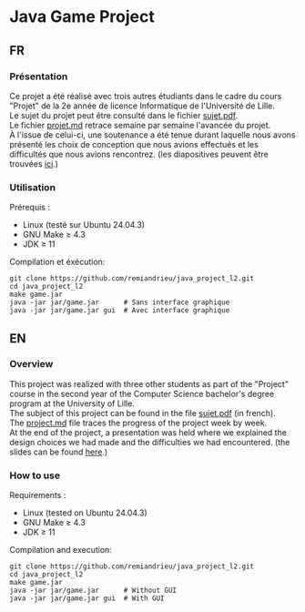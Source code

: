 # Java Game Project 

## FR

### Présentation

Ce projet a été réalisé avec trois autres étudiants dans le cadre du cours "Projet" de la 2e année de licence Informatique de l'Université de Lille.  
Le sujet du projet peut être consulté dans le fichier [sujet.pdf](sujet.pdf).  
Le fichier [projet.md](projet.md) retrace semaine par semaine l'avancée du projet.  
À l'issue de celui-ci, une soutenance a été tenue durant laquelle nous avons présenté les choix de conception que nous avions effectués et les difficultés que nous avions rencontrez. (les diapositives peuvent être trouvées [ici](diapo_soutenance.pdf).)

### Utilisation

Prérequis :
- Linux (testé sur Ubuntu 24.04.3)
- GNU Make ≥ 4.3
- JDK ≥ 11

Compilation et éxécution:
```shell
git clone https://github.com/remiandrieu/java_project_l2.git
cd java_project_l2
make game.jar
java -jar jar/game.jar      # Sans interface graphique
java -jar jar/game.jar gui  # Avec interface graphique
```

## EN

### Overview

This project was realized with three other students as part of the "Project" course in the second year of the Computer Science bachelor's degree program at the University of Lille.  
The subject of this project can be found in the file [sujet.pdf](sujet.pdf) (in french).  
The [project.md](project.md) file traces the progress of the project week by week.  
At the end of the project, a presentation was held where we explained the design choices we had made and the difficulties we had encountered. (the slides can be found [here](diapo_soutenance.pdf).)

### How to use

Requirements :
- Linux (tested on Ubuntu 24.04.3)
- GNU Make ≥ 4.3
- JDK ≥ 11

Compilation and execution:
```shell
git clone https://github.com/remiandrieu/java_project_l2.git
cd java_project_l2  
make game.jar
java -jar jar/game.jar      # Without GUI
java -jar jar/game.jar gui  # With GUI
```